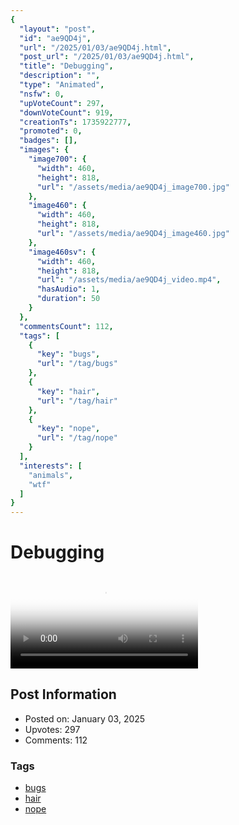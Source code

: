 ```yaml
---
{
  "layout": "post",
  "id": "ae9QD4j",
  "url": "/2025/01/03/ae9QD4j.html",
  "post_url": "/2025/01/03/ae9QD4j.html",
  "title": "Debugging",
  "description": "",
  "type": "Animated",
  "nsfw": 0,
  "upVoteCount": 297,
  "downVoteCount": 919,
  "creationTs": 1735922777,
  "promoted": 0,
  "badges": [],
  "images": {
    "image700": {
      "width": 460,
      "height": 818,
      "url": "/assets/media/ae9QD4j_image700.jpg"
    },
    "image460": {
      "width": 460,
      "height": 818,
      "url": "/assets/media/ae9QD4j_image460.jpg"
    },
    "image460sv": {
      "width": 460,
      "height": 818,
      "url": "/assets/media/ae9QD4j_video.mp4",
      "hasAudio": 1,
      "duration": 50
    }
  },
  "commentsCount": 112,
  "tags": [
    {
      "key": "bugs",
      "url": "/tag/bugs"
    },
    {
      "key": "hair",
      "url": "/tag/hair"
    },
    {
      "key": "nope",
      "url": "/tag/nope"
    }
  ],
  "interests": [
    "animals",
    "wtf"
  ]
}
---
```


# Debugging

<video controls playsinline loop poster="/assets/media/ae9QD4j_image460.jpg">
  <source src="/assets/media/ae9QD4j_video.mp4" type="video/mp4">
  Your browser does not support the video tag.
</video>

## Post Information

- Posted on: January 03, 2025
- Upvotes: 297
- Comments: 112

### Tags

- [bugs](/tag/bugs)
- [hair](/tag/hair)
- [nope](/tag/nope)
